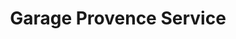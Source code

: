 ---
title: "Garage Provence Service"
url: /oraison/garage-provence-service/
shop: réparation de voitures
---